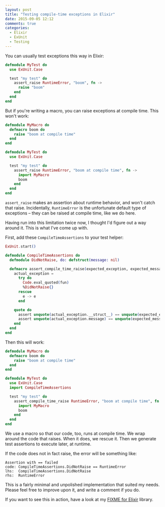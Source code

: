 ```yaml
---
layout: post
title: "Testing compile-time exceptions in Elixir"
date: 2015-09-05 12:12
comments: true
categories:
  - Elixir
  - ExUnit
  - Testing
---
```


You can usually test exceptions this way in Elixir:

``` elixir test/my_test.exs
defmodule MyTest do
  use ExUnit.Case

  test "my test" do
    assert_raise RuntimeError, "boom", fn ->
      raise "boom"
    end
  end
end
```

But if you're writing a macro, you can raise exceptions at compile time. This won't work:

``` elixir test/my_test.exs
defmodule MyMacro do
  defmacro boom do
    raise "boom at compile time"
  end
end

defmodule MyTest do
  use ExUnit.Case

  test "my test" do
    assert_raise RuntimeError, "boom at compile time", fn ->
      import MyMacro
      boom
    end
  end
end
```

`assert_raise` makes an assertion about runtime behavior, and won't catch that raise. Incidentally, `RuntimeError` is the unfortunate default type of exceptions – they can be raised at compile time, like we do here.

Having run into this limitation twice now, I thought I'd figure out a way around it. This is what I've come up with.

First, add these `CompileTimeAssertions` to your test helper:

``` elixir test/test_helper.exs
ExUnit.start()

defmodule CompileTimeAssertions do
  defmodule DidNotRaise, do: defstruct(message: nil)

  defmacro assert_compile_time_raise(expected_exception, expected_message, fun) do
    actual_exception =
      try do
        Code.eval_quoted(fun)
        %DidNotRaise{}
      rescue
        e -> e
      end

    quote do
      assert unquote(actual_exception.__struct__) == unquote(expected_exception)
      assert unquote(actual_exception.message) == unquote(expected_message)
    end
  end
end
```

Then this will work:

``` elixir test/my_test.exs
defmodule MyMacro do
  defmacro boom do
    raise "boom at compile time"
  end
end

defmodule MyTest do
  use ExUnit.Case
  import CompileTimeAssertions

  test "my test" do
    assert_compile_time_raise RuntimeError, "boom at compile time", fn ->
      import MyMacro
      boom
    end
  end
end
```

We use a macro so that our code, too, runs at compile time. We wrap around the code that raises. When it does, we rescue it. Then we generate test assertions to execute later, at runtime.

If the code does not in fact raise, the error will be something like:

    Assertion with == failed
    code: CompileTimeAssertions.DidNotRaise == RuntimeError
    lhs:  CompileTimeAssertions.DidNotRaise
    rhs:  RuntimeError

This is a fairly minimal and unpolished implementation that suited my needs. Please feel free to improve upon it, and write a comment if you do.

If you want to see this in action, have a look at my [FIXME for Elixir](https://github.com/henrik/fixme-elixir) library.
